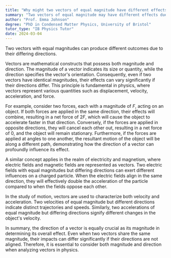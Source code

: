 ```yaml
---
title: "Why might two vectors of equal magnitude have different effects?"
summary: "Two vectors of equal magnitude may have different effects due to their differing directions."
author: "Prof. Emma Johnson"
degree: "PhD in Condensed Matter Physics, University of Bristol"
tutor_type: "IB Physics Tutor"
date: 2024-03-04
---
```


Two vectors with equal magnitudes can produce different outcomes due to their differing directions.

Vectors are mathematical constructs that possess both magnitude and direction. The magnitude of a vector indicates its size or quantity, while the direction specifies the vector's orientation. Consequently, even if two vectors have identical magnitudes, their effects can vary significantly if their directions differ. This principle is fundamental in physics, where vectors represent various quantities such as displacement, velocity, acceleration, and force.

For example, consider two forces, each with a magnitude of $F$, acting on an object. If both forces are applied in the same direction, their effects will combine, resulting in a net force of $2F$, which will cause the object to accelerate faster in that direction. Conversely, if the forces are applied in opposite directions, they will cancel each other out, resulting in a net force of $0$, and the object will remain stationary. Furthermore, if the forces are applied at angles to one another, the resultant motion of the object will be along a different path, demonstrating how the direction of a vector can profoundly influence its effect.

A similar concept applies in the realm of electricity and magnetism, where electric fields and magnetic fields are represented as vectors. Two electric fields with equal magnitudes but differing directions can exert different influences on a charged particle. When the electric fields align in the same direction, they will effectively double the acceleration of the particle compared to when the fields oppose each other.

In the study of motion, vectors are used to characterize both velocity and acceleration. Two velocities of equal magnitude but different directions indicate distinct trajectories and speeds. Similarly, two accelerations of equal magnitude but differing directions signify different changes in the object's velocity.

In summary, the direction of a vector is equally crucial as its magnitude in determining its overall effect. Even when two vectors share the same magnitude, their impacts can differ significantly if their directions are not aligned. Therefore, it is essential to consider both magnitude and direction when analyzing vectors in physics.
    